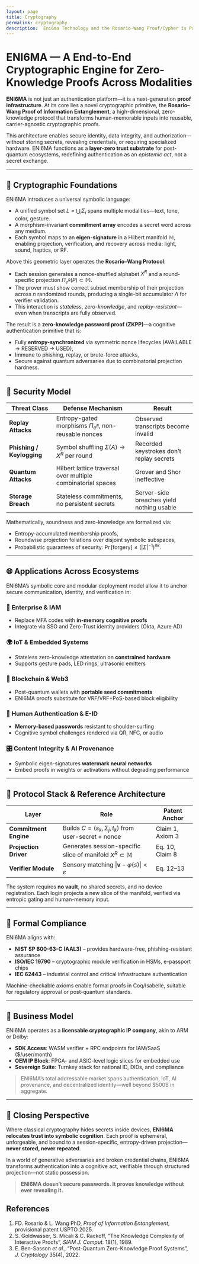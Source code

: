 ```yaml
---
layout: page
title: Cryptography 
permalink: cryptography
description:  Eni6ma Technology and the Rosario-Wang Proof/Cypher is Patent Pending. USPTO 2024. Copyright 2024 All right reserved. Eni6ma.org - Dylan Rosario
---
```



# ENI6MA — A End-to-End Cryptographic Engine for Zero-Knowledge Proofs Across Modalities

**ENI6MA** is not just an authentication platform—it is a next-generation **proof infrastructure**. At its core lies a novel cryptographic primitive, the **Rosario–Wang Proof of Information Entanglement**, a high-dimensional, zero-knowledge protocol that transforms human-memorable inputs into reusable, carrier-agnostic cryptographic proofs.

This architecture enables secure identity, data integrity, and authorization—without storing secrets, revealing credentials, or requiring specialized hardware. ENI6MA functions as a **layer-zero trust substrate** for post-quantum ecosystems, redefining authentication as an *epistemic act*, not a secret exchange.

---

## 🔬 Cryptographic Foundations

ENI6MA introduces a universal symbolic language:

* A unified symbol set $L = \bigcup_i \Sigma_i$ spans multiple modalities—text, tone, color, gesture.
* A morphism-invariant **commitment array** encodes a secret word across any medium.
* Each symbol maps to an **eigen-signature** in a Hilbert manifold $\mathbb{M}$, enabling projection, verification, and recovery across media: light, sound, haptics, or RF.

Above this geometric layer operates the **Rosario–Wang Protocol**:

* Each session generates a nonce-shuffled alphabet $X^R$ and a round-specific projection $\Pi_{e^R}(P) \subset \mathbb{M}$.
* The prover must show correct subset membership of their projection across $n$ randomized rounds, producing a single-bit accumulator $\Lambda$ for verifier validation.
* This interaction is *stateless*, *zero-knowledge*, and *replay-resistant*—even when transcripts are fully observed.

The result is a **zero-knowledge password proof (ZKPP)**—a cognitive authentication primitive that is:

* Fully **entropy-synchronized** via symmetric nonce lifecycles (AVAILABLE → RESERVED → USED),
* Immune to phishing, replay, or brute-force attacks,
* Secure against quantum adversaries due to combinatorial projection hardness.

---

## 🔐 Security Model

| Threat Class              | Defense Mechanism                                            | Result                                    |
| ------------------------- | ------------------------------------------------------------ | ----------------------------------------- |
| **Replay Attacks**        | Entropy-gated morphisms $\Pi_{e^R}$, non-reusable nonces     | Observed transcripts become invalid       |
| **Phishing / Keylogging** | Symbol shuffling $\Sigma(A) \rightarrow X^R$ per round       | Recorded keystrokes don’t replay secrets  |
| **Quantum Attacks**       | Hilbert lattice traversal over multiple combinatorial spaces | Grover and Shor ineffective               |
| **Storage Breach**        | Stateless commitments, no persistent secrets                 | Server-side breaches yield nothing usable |

Mathematically, soundness and zero-knowledge are formalized via:

* Entropy-accumulated membership proofs,
* Roundwise projection foliations over disjoint symbolic subspaces,
* Probabilistic guarantees of security: $\Pr[\text{forgery}] \le (|\Sigma|^{-1})^{nk}$.

---

## 🌐 Applications Across Ecosystems

ENI6MA’s symbolic core and modular deployment model allow it to anchor secure communication, identity, and verification in:

### 🔗 Enterprise & IAM

* Replace MFA codes with **in-memory cognitive proofs**
* Integrate via SSO and Zero-Trust identity providers (Okta, Azure AD)

### 🌍 IoT & Embedded Systems

* Stateless zero-knowledge attestation on **constrained hardware**
* Supports gesture pads, LED rings, ultrasonic emitters

### 📡 Blockchain & Web3

* Post-quantum wallets with **portable seed commitments**
* ENI6MA proofs substitute for VRF/VRF+PoS-based block eligibility

### 🧠 Human Authentication & E-ID

* **Memory-based passwords** resistant to shoulder-surfing
* Cognitive symbol challenges rendered via QR, NFC, or audio

### 🎛️ Content Integrity & AI Provenance

* Symbolic eigen-signatures **watermark neural networks**
* Embed proofs in weights or activations without degrading performance

---

## 🧩 Protocol Stack & Reference Architecture

| Layer                 | Role                                                                  | Patent Anchor    |
| --------------------- | --------------------------------------------------------------------- | ---------------- |
| **Commitment Engine** | Builds $C = (s_k, \Sigma_j, t_k)$ from user-secret + nonce            | Claim 1, Axiom 3 |
| **Projection Driver** | Generates session-specific slice of manifold $X^R \subset \mathbb{M}$ | Eq. 10, Claim 8  |
| **Verifier Module**   | Sensory matching $\|\mathbf{v} - \varphi(s)\| < \varepsilon$          | Eq. 12–13        |

The system requires **no vault**, no shared secrets, and no device registration. Each login projects a new slice of the manifold, verified via entropic gating and human-memory input.

---

## 📏 Formal Compliance

ENI6MA aligns with:

* **NIST SP 800-63-C (AAL3)** – provides hardware-free, phishing-resistant assurance
* **ISO/IEC 19790** – cryptographic module verification in HSMs, e-passport chips
* **IEC 62443** – industrial control and critical infrastructure authentication

Machine-checkable axioms enable formal proofs in Coq/Isabelle, suitable for regulatory approval or post-quantum standards.

---

## 💼 Business Model

ENI6MA operates as a **licensable cryptographic IP company**, akin to ARM or Dolby:

* **SDK Access**: WASM verifier + RPC endpoints for IAM/SaaS (\$/user/month)
* **OEM IP Block**: FPGA- and ASIC-level logic slices for embedded use
* **Sovereign Suite**: Turnkey stack for national ID, DIDs, and compliance

> ENI6MA’s total addressable market spans authentication, IoT, AI provenance, and decentralized identity—well beyond \$500B in aggregate.

---

## 🧠 Closing Perspective

Where classical cryptography hides secrets inside devices, **ENI6MA relocates trust into symbolic cognition**. Each proof is ephemeral, unforgeable, and bound to a session-specific, entropy-driven projection—**never stored, never repeated**.

In a world of generative adversaries and broken credential chains, ENI6MA transforms authentication into a cognitive act, verifiable through structured projection—not static possession.

> **ENI6MA doesn’t secure passwords. It proves knowledge without ever revealing it.**


## References

1. FD. Rosario & L. Wang PhD, *Proof of Information Entanglement*, provisional patent USPTO 2025.
2. S. Goldwasser, S. Micali & C. Rackoff, “The Knowledge Complexity of Interactive Proofs”, *SIAM J. Comput.* 18(1), 1989.
3. E. Ben-Sasson *et al.*, “Post-Quantum Zero-Knowledge Proof Systems”, *J. Cryptology* 35(4), 2022.
